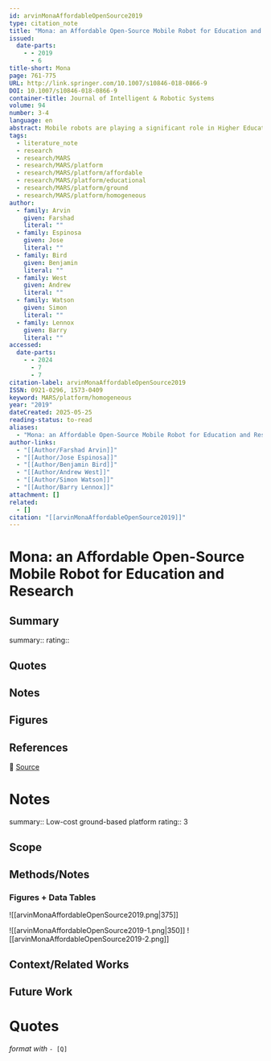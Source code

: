 ```yaml
---
id: arvinMonaAffordableOpenSource2019
type: citation_note
title: "Mona: an Affordable Open-Source Mobile Robot for Education and Research"
issued:
  date-parts:
    - - 2019
      - 6
title-short: Mona
page: 761-775
URL: http://link.springer.com/10.1007/s10846-018-0866-9
DOI: 10.1007/s10846-018-0866-9
container-title: Journal of Intelligent & Robotic Systems
volume: 94
number: 3-4
language: en
abstract: Mobile robots are playing a significant role in Higher Education science and engineering teaching, as they offer a flexible platform to explore and teach a wide-range of topics such as mechanics, electronics and software. Unfortunately the widespread adoption is limited by their high cost and the complexity of user interfaces and programming tools. To overcome these issues, a new affordable, adaptable and easy-to-use robotic platform is proposed. Mona is a low-cost, open-source and open-hardware mobile robot, which has been developed to be compatible with a number of standard programming environments. The robot has been successfully used for both education and research at The University of Manchester, UK.
tags:
  - literature_note
  - research
  - research/MARS
  - research/MARS/platform
  - research/MARS/platform/affordable
  - research/MARS/platform/educational
  - research/MARS/platform/ground
  - research/MARS/platform/homogeneous
author:
  - family: Arvin
    given: Farshad
    literal: ""
  - family: Espinosa
    given: Jose
    literal: ""
  - family: Bird
    given: Benjamin
    literal: ""
  - family: West
    given: Andrew
    literal: ""
  - family: Watson
    given: Simon
    literal: ""
  - family: Lennox
    given: Barry
    literal: ""
accessed:
  date-parts:
    - - 2024
      - 7
      - 7
citation-label: arvinMonaAffordableOpenSource2019
ISSN: 0921-0296, 1573-0409
keyword: MARS/platform/homogeneous
year: "2019"
dateCreated: 2025-05-25
reading-status: to-read
aliases:
  - "Mona: an Affordable Open-Source Mobile Robot for Education and Research"
author-links:
  - "[[Author/Farshad Arvin]]"
  - "[[Author/Jose Espinosa]]"
  - "[[Author/Benjamin Bird]]"
  - "[[Author/Andrew West]]"
  - "[[Author/Simon Watson]]"
  - "[[Author/Barry Lennox]]"
attachment: []
related:
  - []
citation: "[[arvinMonaAffordableOpenSource2019]]"
---
```


# Mona: an Affordable Open-Source Mobile Robot for Education and Research

## Summary
summary::
rating::

## Quotes

## Notes

## Figures

## References

🔗 [Source](http://link.springer.com/10.1007/s10846-018-0866-9)

# Notes 
summary:: Low-cost ground-based platform
rating:: 3

## Scope
## Methods/Notes
### Figures + Data Tables
![[arvinMonaAffordableOpenSource2019.png|375]]

![[arvinMonaAffordableOpenSource2019-1.png|350]]
![[arvinMonaAffordableOpenSource2019-2.png]]

## Context/Related Works
## Future Work


# Quotes
 *format with* `- [Q]`
